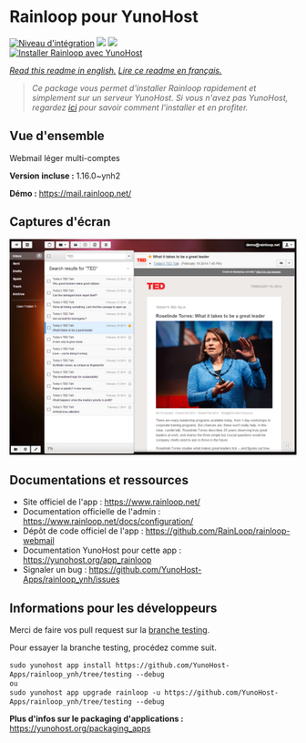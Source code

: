 # Rainloop pour YunoHost

[![Niveau d'intégration](https://dash.yunohost.org/integration/rainloop.svg)](https://dash.yunohost.org/appci/app/rainloop) ![](https://ci-apps.yunohost.org/ci/badges/rainloop.status.svg) ![](https://ci-apps.yunohost.org/ci/badges/rainloop.maintain.svg)  
[![Installer Rainloop avec YunoHost](https://install-app.yunohost.org/install-with-yunohost.svg)](https://install-app.yunohost.org/?app=rainloop)

*[Read this readme in english.](./README.md)*
*[Lire ce readme en français.](./README_fr.md)*

> *Ce package vous permet d'installer Rainloop rapidement et simplement sur un serveur YunoHost.
Si vous n'avez pas YunoHost, regardez [ici](https://yunohost.org/#/install) pour savoir comment l'installer et en profiter.*

## Vue d'ensemble

Webmail léger multi-comptes

**Version incluse :** 1.16.0~ynh2

**Démo :** https://mail.rainloop.net/

## Captures d'écran

![](./doc/screenshots/screenshot.png)

## Documentations et ressources

* Site officiel de l'app : https://www.rainloop.net/
* Documentation officielle de l'admin : https://www.rainloop.net/docs/configuration/
* Dépôt de code officiel de l'app : https://github.com/RainLoop/rainloop-webmail
* Documentation YunoHost pour cette app : https://yunohost.org/app_rainloop
* Signaler un bug : https://github.com/YunoHost-Apps/rainloop_ynh/issues

## Informations pour les développeurs

Merci de faire vos pull request sur la [branche testing](https://github.com/YunoHost-Apps/rainloop_ynh/tree/testing).

Pour essayer la branche testing, procédez comme suit.
```
sudo yunohost app install https://github.com/YunoHost-Apps/rainloop_ynh/tree/testing --debug
ou
sudo yunohost app upgrade rainloop -u https://github.com/YunoHost-Apps/rainloop_ynh/tree/testing --debug
```

**Plus d'infos sur le packaging d'applications :** https://yunohost.org/packaging_apps
